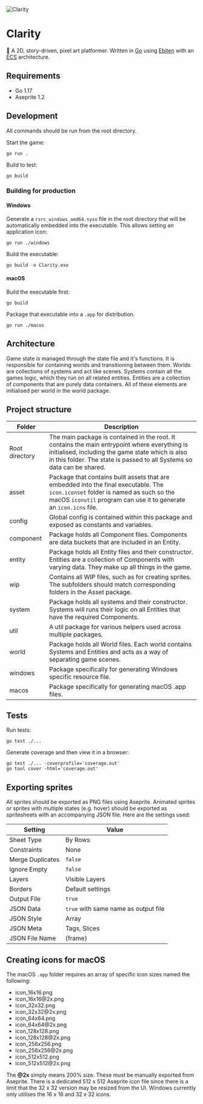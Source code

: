 ![Clarity](https://raw.githubusercontent.com/leviceccato/clarity/main/banner.png)

# Clarity

🌿 A 2D, story-driven, pixel art platformer. Written in [Go](https://golang.org) using [Ebiten](https://ebiten.org) with an [ECS](https://en.wikipedia.org/wiki/Entity_component_system) architecture.

## Requirements

- Go 1.17
- Aseprite 1.2

## Development

All commands should be run from the root directory.

Start the game:
```
go run .
```

Build to test:
```
go build
```

### Building for production

#### Windows

Generate a `rsrc_windows_amd64.syso` file in the root directory that will be automatically embedded into the executable. This allows setting an application icon:
```
go run ./windows
```

Build the executable:
```
go build -o Clarity.exe
```

#### macOS

Build the executable first:
```
go build
```

Package that executable into a `.app` for distribution.
```
go run ./macos
```

## Architecture

Game state is managed through the state file and it's functions. It is responsible for containing worlds and transitioning between them. Worlds are collections of systems and act like scenes. Systems contain all the games logic, which they run on all related entities. Entities are a collection of components that are purely data containers. All of these elements are initialised per world in the world package.

## Project structure

Folder | Description
--- | ---
Root directory | The main package is contained in the root. It contains the main entrypoint where everything is initialised, including the game state which is also in this folder. The state is passed to all Systems so data can be shared.
asset | Package that contains built assets that are embedded into the final executable. The `icon.iconset` folder is named as such so the macOS `iconutil` program can use it to generate an `icon.icns` file.
config | Global config is contained within this package and exposed as constants and variables.
component | Package holds all Component files. Components are data buckets that are included in an Entity.
entity | Package holds all Entity files and their constructor. Entities are a collection of Components with varying data. They make up all things in the game.
wip | Contains all WIP files, such as for creating sprites. The subfolders should match corresponding folders in the Asset package.
system | Package holds all systems and their constructor. Systems will runs their logic on all Entities that have the required Components.
util | A util package for various helpers used across multiple packages.
world | Package holds all World files. Each world contains Systems and Entities and acts as a way of separating game scenes.
windows | Package specifically for generating Windows specific resource file.
macos | Package specifically for generating macOS .app files.

## Tests

Run tests:
```
go test ./...
```

Generate coverage and then view it in a browser:
```
go test ./... -coverprofile='coverage.out'
go tool cover -html='coverage.out'
```

## Exporting sprites

All sprites should be exported as PNG files using Aseprite. Animated sprites or sprites with multiple states (e.g. hover) should be exported as spritesheets with an accompanying JSON file. Here are the settings used:

Setting | Value
--- | ---
Sheet Type | By Rows
Constraints | None
Merge Duplicates | `false`
Ignore Empty | `false`
Layers | Visible Layers
Borders | Default settings
Output File | `true`
JSON Data | `true` with same name as output file
JSON Style | Array
JSON Meta | Tags, Slices
JSON File Name | {frame}

## Creating icons for macOS

The macOS `.app` folder requires an array of specific icon sizes named the following:

- icon_16x16.png
- icon_16x16\@2x.png
- icon_32x32.png
- icon_32x32\@2x.png
- icon_64x64.png
- icon_64x64\@2x.png
- icon_128x128.png
- icon_128x128\@2x.png
- icon_256x256.png
- icon_256x256\@2x.png
- icon_512x512.png
- icon_512x512\@2x.png

The **@2x** simply means 200% size. These must be manually exported from Aseprite. There is a dedicated 512 x 512 Aseprite icon file since there is a limit that the 32 x 32 version may be resized from the UI. Windows currently only utilises the 16 x 16 and 32 x 32 icons.